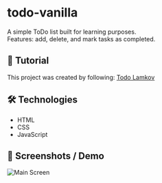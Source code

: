 # todo-vanilla

A simple ToDo list built for learning purposes.  
Features: add, delete, and mark tasks as completed.

## 🔗 Tutorial

This project was created by following: [Todo Lamkov](https://www.youtube.com/watch?v=tBl1n9VPdMk)

## 🛠️ Technologies

- HTML
- CSS
- JavaScript

## 📸 Screenshots / Demo

![Main Screen](screenshots/main.png)
